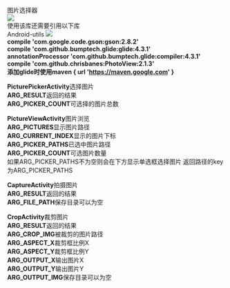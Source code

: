 图片选择器  
[![](https://jitpack.io/v/github2136/SelectImage.svg)](https://jitpack.io/#github2136/SelectImage)  
使用该库还需要引用以下库  
Android-utils [![](https://jitpack.io/v/github2136/Android-utils.svg)](https://jitpack.io/#github2136/Android-utils)  
**compile 'com.google.code.gson:gson:2.8.2'**  
**compile 'com.github.bumptech.glide:glide:4.3.1'**  
**annotationProcessor 'com.github.bumptech.glide:compiler:4.3.1'**  
**compile 'com.github.chrisbanes:PhotoView:2.1.3'**  
**添加glide时使用maven { url 'https://maven.google.com' }**  
  
**PicturePickerActivity**选择图片  
**ARG_RESULT**返回的结果  
**ARG_PICKER_COUNT**可选择的图片总数  
  
**PictureViewActivity**图片浏览  
**ARG_PICTURES**显示图片路径   
**ARG_CURRENT_INDEX**显示的图片下标  
**ARG_PICKER_PATHS**已选中图片路径  
**ARG_PICKER_COUNT**可选图片数量  
如果ARG_PICKER_PATHS不为空则会在下方显示单选框选择图片 返回路径的key为ARG_PICKER_PATHS  

**CaptureActivity**拍摄图片  
**ARG_RESULT**返回的结果  
**ARG_FILE_PATH**保存目录可以为空  

**CropActivity**裁剪图片  
**ARG_RESULT**返回的结果  
**ARG_CROP_IMG**被裁剪的图片路径  
**ARG_ASPECT_X**裁剪框比例X  
**ARG_ASPECT_Y**裁剪框比例Y  
**ARG_OUTPUT_X**输出图片X  
**ARG_OUTPUT_Y**输出图片Y  
**ARG_OUTPUT_IMG**保存目录可以为空  